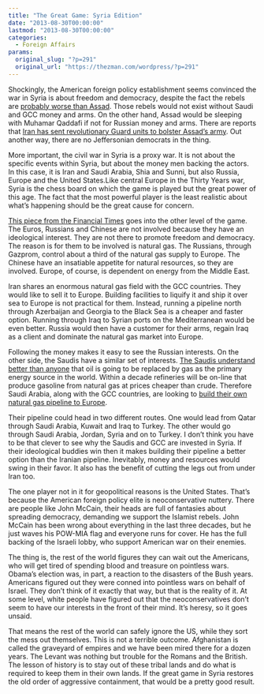 ```yaml
---
title: "The Great Game: Syria Edition"
date: "2013-08-30T00:00:00"
lastmod: "2013-08-30T00:00:00"
categories:
  - Foreign Affairs
params:
  original_slug: "?p=291"
  original_url: "https://thezman.com/wordpress/?p=291"
---
```


Shockingly, the American foreign policy establishment seems convinced
the war in Syria is about freedom and democracy, despite the fact the
rebels are <a
href="http://www.independent.co.uk/voices/comment/does-obama-know-hes-fighting-on-alqaidas-side-8786680.html"
rel="noopener" target="_blank">probably worse than Assad</a>. Those
rebels would not exist without Saudi and GCC money and arms. On the
other hand, Assad would be sleeping with Muhamar Qaddafi if not for
Russian money and arms. There are reports that <a
href="http://english.alarabiya.net/en/News/middle-east/2013/06/16/Report-Iran-to-send-4-000-troops-to-aid-Bashar-al-Assad.html"
rel="noopener" target="_blank">Iran has sent revolutionary Guard units
to bolster Assad’s army</a>. Out another way, there are no Jeffersonian
democrats in the thing.

More important, the civil war in Syria is a proxy war. It is not about
the specific events within Syria, but about the money men backing the
actors. In this case, it is Iran and Saudi Arabia, Shia and Sunni, but
also Russia, Europe and the United States.Like central Europe in the
Thirty Years war, Syria is the chess board on which the game is played
but the great power of this age. The fact that the most powerful player
is the least realistic about what’s happening should be the great cause
for concern.

<a
href="http://www.ft.com/intl/cms/s/0/97797d0a-1095-11e3-b291-00144feabdc0.html#axzz2dOzVcvxX"
rel="noopener" target="_blank">This piece from the Financial Times</a>
goes into the other level of the game. The Euros, Russians and Chinese
are not involved because they have an ideological interest. They are not
there to promote freedom and democracy. The reason is for them to be
involved is natural gas. The Russians, through Gazprom, control about a
third of the natural gas supply to Europe. The Chinese have an
insatiable appetite for natural resources, so they are involved. Europe,
of course, is dependent on energy from the Middle East.

Iran shares an enormous natural gas field with the GCC countries. They
would like to sell it to Europe. Building facilities to liquify it and
ship it over sea to Europe is not practical for them. Instead, running a
pipeline north through Azerbaijan and Georgia to the Black Sea is a
cheaper and faster option. Running through Iraq to Syrian ports on the
Mediterranean would be even better. Russia would then have a customer
for their arms, regain Iraq as a client and dominate the natural gas
market into Europe.

Following the money makes it easy to see the Russian interests. On the
other side, the Saudis have a similar set of interests. <a
href="http://www.nytimes.com/2005/12/13/business/worldbusiness/13saudiecon.html?pagewanted=all&amp;_r=0"
rel="noopener" target="_blank">The Saudis understand better than
anyone</a> that oil is going to be replaced by gas as the primary energy
source in the world. Within a decade refineries will be on-line that
produce gasoline from natural gas at prices cheaper than crude.
Therefore Saudi Arabia, along with the GCC countries, are looking to <a
href="http://www.thenational.ae/business/energy/qatar-seeks-gas-pipeline-to-turkey"
rel="noopener" target="_blank">build their own natural gas pipeline to
Europe</a>.

Their pipeline could head in two different routes. One would lead from
Qatar through Saudi Arabia, Kuwait and Iraq to Turkey. The other would
go through Saudi Arabia, Jordan, Syria and on to Turkey. I don’t think
you have to be that clever to see why the Saudis and GCC are invested in
Syria. If their ideological buddies win then it makes building their
pipeline a better option than the Iranian pipeline. Inevitably, money
and resources would swing in their favor. It also has the benefit of
cutting the legs out from under Iran too.

The one player not in it for geopolitical reasons is the United States.
That’s because the American foreign policy elite is neoconservative
nuttery. There are people like John McCain, their heads are full of
fantasies about spreading democracy, demanding we support the Islamist
rebels. John McCain has been wrong about everything in the last three
decades, but he just waves his POW-MIA flag and everyone runs for cover.
He has the full backing of the Israeli lobby, who support American war
on their enemies.

The thing is, the rest of the world figures they can wait out the
Americans, who will get tired of spending blood and treasure on
pointless wars. Obama’s election was, in part, a reaction to the
disasters of the Bush years. Americans figured out they were conned into
pointless wars on behalf of Israel. They don’t think of it exactly that
way, but that is the reality of it. At some level, white people have
figured out that the neoconservatives don’t seem to have our interests
in the front of their mind. It’s heresy, so it goes unsaid.

That means the rest of the world can safely ignore the US, while they
sort the mess out themselves. This is not a terrible outcome.
Afghanistan is called the graveyard of empires and we have been mired
there for a dozen years. The Levant was nothing but trouble for the
Romans and the British. The lesson of history is to stay out of these
tribal lands and do what is required to keep them in their own lands. If
the great game in Syria restores the old order of aggressive
containment, that would be a pretty good result.
